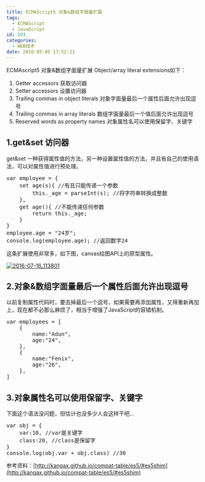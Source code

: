 ```yaml
---
title: ECMAScript5 对象&数组字面量扩展
tags:
  - ECMAScript
  - JavaScript
id: 103
categories:
  - WEB技术
date: 2016-05-05 17:52:21
---
```


ECMAscript5 对象&amp;数组字面量扩展 Object/array literal extensions如下：

1.  Getter accessors 获取访问器
2.  Setter accessors 设置访问器
3.  Trailing commas in object literals 对象字面量最后一个属性后面允许出现逗号
4.  Trailing commas in array literals 数组字面量最后一个值后面允许出现逗号
5.  Reserved words as property names 对象属性名可以使用保留字、关键字
<!--more-->
## 1.get&amp;set 访问器

get&amp;set 一种获得属性值的方法，另一种设置属性值的方法，并且有自己的使用语法，可以对属性值进行预处理。
<pre>var employee = {
	set age(s){ //有且只能传递一个参数
		this._age = parseInt(s); //将字符串转换成整数
	},
	get age(){ //不能传递任何参数
		return this._age;
	}
}
employee.age = "24岁"; 
console.log(employee.age); //返回数字24
</pre>
这条扩展使用非常多，如下图，canvas绘图API上的原型属性。

[![2016-07-16_113801](http://www.mddup.com/wp-content/uploads/2016/05/2016-07-16_113801.png)](http://www.mddup.com/wp-content/uploads/2016/05/2016-07-16_113801.png)

## 2.对象&amp;数组字面量最后一个属性后面允许出现逗号

以前复制属性代码时，要去掉最后一个逗号，如果需要再添加属性，又得重新再加上，现在都不必那么麻烦了，相当于增强了JavaScript的容错机制。
<pre>var employees = [
	{
		name:"Adun",
		age:"24",
	},
	{
		name:"Fenix",
		age:"26",
	},
]
</pre>

## 3.对象属性名可以使用保留字、关键字

下面这个语法没问题，但估计也没多少人会这样干吧...
<pre>var obj = {
	var:10, //var是关键字
	class:20, //class是保留字
}
console.log(obj.var + obj.class) //30
</pre>
参考资料：[http://kangax.github.io/compat-table/es5/#es5shim](http://kangax.github.io/compat-table/es5/#es5shim)